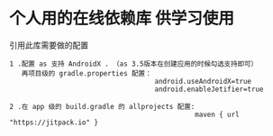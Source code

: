 # 个人用的在线依赖库  供学习使用


引用此库需要做的配置

    1 .配置 as 支持 AndroidX . （as 3.5版本在创建应用的时候勾选支持即可）
       再项目级的 gradle.properties 配置：
                                        android.useAndroidX=true
                                        android.enableJetifier=true
                                        
    2 .在 app 级的 build.gradle 的 allprojects 配置:
                                                  maven { url "https://jitpack.io" }
          
      
